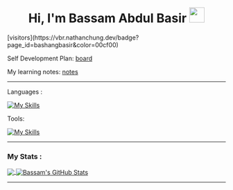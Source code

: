 <h1 align="center"><b>Hi, I'm Bassam Abdul Basir </b><img src="https://media.giphy.com/media/hvRJCLFzcasrR4ia7z/giphy.gif" width="35"></h1>
[visitors](https://vbr.nathanchung.dev/badge?page_id=bashangbasir&color=00cf00)

Self Development Plan: [board](https://trello.com/b/69o59Vmd/bassams-self-development)

My learning notes: [notes](https://bashangbasir.notion.site/bashangbasir/Software-Testing-and-Development-04b3c730235b4531b0dccdba9cdaaf81)

---

Languages : 

[![My Skills](https://skillicons.dev/icons?i=java,python,js,html,css)](https://skillicons.dev)

Tools: 

[![My Skills](https://skillicons.dev/icons?i=selenium,postman,vscode,idea,github,gitlab)](https://skillicons.dev)

---
###  My Stats :

<a href="https://github.com/bashangbasir/bashangbasir">
  <img align="center" src="https://github-readme-stats.vercel.app/api/top-langs/?username=bashangbasir&title_color=ffffff&text_color=c9cacc&icon_color=2bbc8a&bg_color=1d1f21&langs_count=3" />
</a>
<a href="https://github.com/bashangbasir/bashangbasir">
  <img align="center" src="https://github-readme-stats.vercel.app/api?username=bashangbasir&show_icons=true&line_height=27&count_private=true&title_color=ffffff&text_color=c9cacc&icon_color=2bbc8a&bg_color=1d1f21" alt="Bassam's GitHub Stats" />
</a>

---
